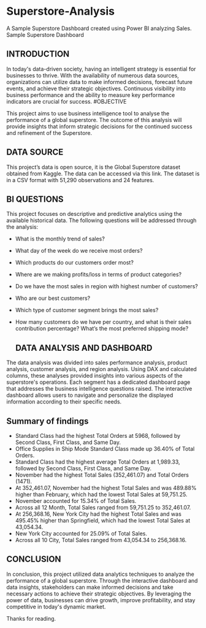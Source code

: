 # Superstore-Analysis
A Sample Superstore Dashboard created using Power BI analyzing Sales. Sample Superstore Dashboard

## INTRODUCTION

In today's data-driven society, having an intelligent strategy is essential for businesses to thrive. With the availability of numerous data sources, organizations can utilize data to make informed decisions, forecast future events, and achieve their strategic objectives. Continuous visibility into business performance and the ability to measure key performance indicators are crucial for success.
#OBJECTIVE

This project aims to use business intelligence tool to analyse the performance of a global superstore. The outcome of this analysis will provide insights that inform strategic decisions for the continued success and refinement of the Superstore.
## DATA SOURCE

This project’s data is open source, it is the Global Superstore dataset obtained from Kaggle. The data can be accessed via this link. The dataset is in a CSV format with 51,290 observations and 24 features.
## BI QUESTIONS
This project focuses on descriptive and predictive analytics using the available historical data. The following questions will be addressed through the analysis:

- What is the monthly trend of sales?
- What day of the week do we receive most orders?
- Which products do our customers order most?
- Where are we making profits/loss in terms of product categories?
- Do we have the most sales in region with highest number of customers?
- Who are our best customers?
- Which type of customer segment brings the most sales?
- How many customers do we have per country, and what is their sales contribution percentage? What’s the most preferred shipping mode?

  ## DATA ANALYSIS AND DASHBOARD
The data analysis was divided into sales performance analysis, product analysis, customer analysis, and region analysis. Using DAX and calculated columns, these analyses provided insights into various aspects of the superstore's operations. Each segment has a dedicated dashboard page that addresses the business intelligence questions raised. The interactive dashboard allows users to navigate and personalize the displayed information according to their specific needs.

## Summary of findings
- ﻿Standard Class had the highest Total Orders at 5968, followed by Second Class, First Class, and Same Day.
- ﻿Office Supplies in Ship Mode Standard Class made up 36.40% of Total Orders.
- ﻿Standard Class had the highest average Total Orders at 1,989.33, followed by Second Class, First Class, and Same Day.
- ﻿November had the highest Total Sales (352,461.07) and Total Orders (1471).
- ﻿At 352,461.07, November had the highest Total Sales and was 489.88% higher than February, which had the lowest Total Sales at 59,751.25.
- November accounted for 15.34% of Total Sales.
- ﻿Across all 12 Month, Total Sales ranged from 59,751.25 to 352,461.07.
- ﻿At 256,368.16, New York City had the highest Total Sales and was 495.45% higher than Springfield, which had the lowest Total Sales at 43,054.34.
- ﻿New York City accounted for 25.09% of Total Sales.
- Across all 10 City, Total Sales ranged from 43,054.34 to 256,368.16.

## CONCLUSION
In conclusion, this project utilized data analytics techniques to analyze the performance of a global superstore. Through the interactive dashboard and data insights, stakeholders can make informed decisions and take necessary actions to achieve their strategic objectives. By leveraging the power of data, businesses can drive growth, improve profitability, and stay competitive in today's dynamic market.

Thanks for reading.
    
